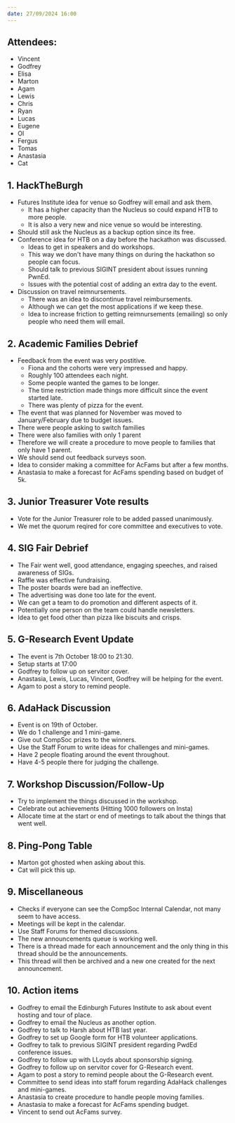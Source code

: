 ```yaml
---
date: 27/09/2024 16:00
---
```


## **Attendees:**

- Vincent
- Godfrey
- Elisa
- Marton
- Agam
- Lewis
- Chris
- Ryan
- Lucas
- Eugene
- Ol
- Fergus
- Tomas
- Anastasia
- Cat

## 1. **HackTheBurgh**

- Futures Institute idea for venue so Godfrey will email and ask them.
  - It has a higher capacity than the Nucleus so could expand HTB to more people.
  - It is also a very new and nice venue so would be interesting.
- Should still ask the Nucleus as a backup option since its free.
- Conference idea for HTB on a day before the hackathon was discussed.
  - Ideas to get in speakers and do workshops.
  - This way we don't have many things on during the hackathon so people can focus.
  - Should talk to previous SIGINT president about issues running PwnEd.
  - Issues with the potential cost of adding an extra day to the event.
- Discussion on travel reimnursements.
  - There was an idea to discontinue travel reimbursements.
  - Although we can get the most applications if we keep these.
  - Idea to increase friction to getting reimnursements (emailing) so only people who need them will email.

## 2. **Academic Families Debrief**

- Feedback from the event was very postitive.
  - Fiona and the cohorts were very impressed and happy.
  - Roughly 100 attendees each night.
  - Some people wanted the games to be longer.
  - The time restriction made things more difficult since the event started late.
  - There was plenty of pizza for the event.
- The event that was planned for November was moved to January/February due to budget issues.
- There were people asking to switch families
- There were also families with only 1 parent
- Therefore we will create a procedure to move people to families that only have 1 parent.
- We should send out feedback surveys soon.
- Idea to consider making a committee for AcFams but after a few months.
- Anastasia to make a forecast for AcFams spending based on budget of 5k.

## 3. **Junior Treasurer Vote results**

- Vote for the Junior Treasurer role to be added passed unanimously.
- We met the quorum reqired for core committee and executives to vote.

## 4. **SIG Fair Debrief**

- The Fair went well, good attendance, engaging speeches, and raised awareness of SIGs.
- Raffle was effective fundraising.
- The poster boards were bad an ineffective.
- The advertising was done too late for the event.
- We can get a team to do promotion and different aspects of it.
- Potentially one person on the team could handle newsletters.
- Idea to get food other than pizza like biscuits and crisps.

## 5. **G-Research Event Update**

- The event is 7th October 18:00 to 21:30.
- Setup starts at 17:00
- Godfrey to follow up on servitor cover.
- Anastasia, Lewis, Lucas, Vincent, Godfrey will be helping for the event.
- Agam to post a story to remind people.

## 6. **AdaHack Discussion**

- Event is on 19th of October.
- We do 1 challenge and 1 mini-game.
- Give out CompSoc prizes to the winners.
- Use the Staff Forum to write ideas for challenges and mini-games.
- Have 2 people floating around the event throughout.
- Have 4-5 people there for judging the challenge.

## 7. **Workshop Discussion/Follow-Up**

- Try to implement the things discussed in the workshop.
- Celebrate out achievements (Hitting 1000 followers on Insta)
- Allocate time at the start or end of meetings to talk about the things that went well.

## 8. **Ping-Pong Table**

- Marton got ghosted when asking about this.
- Cat will pick this up.

## 9. **Miscellaneous**

- Checks if everyone can see the CompSoc Internal Calendar, not many seem to have access.
- Meetings will be kept in the calendar.
- Use Staff Forums for themed discussions.
- The new announcements queue is working well.
- There is a thread made for each announcement and the only thing in this thread should be the announcements.
- This thread will then be archived and a new one created for the next announcement.

## 10. **Action items**

- Godfrey to email the Edinburgh Futures Institute to ask about event hosting and tour of place.
- Godfrey to email the Nucleus as another option.
- Godfrey to talk to Harsh about HTB last year.
- Godfrey to set up Google form for HTB volunteer applications.
- Godfrey to talk to previous SIGINT president regarding PwdEd conference issues.
- Godfrey to follow up with LLoyds about sponsorship signing.
- Godfrey to follow up on servitor cover for G-Research event.
- Agam to post a story to remind people about the G-Research event.
- Committee to send ideas into staff forum regarding AdaHack challenges and mini-games.
- Anastasia to create procedure to handle people moving families.
- Anastasia to make a forecast for AcFams spending budget.
- Vincent to send out AcFams survey.
